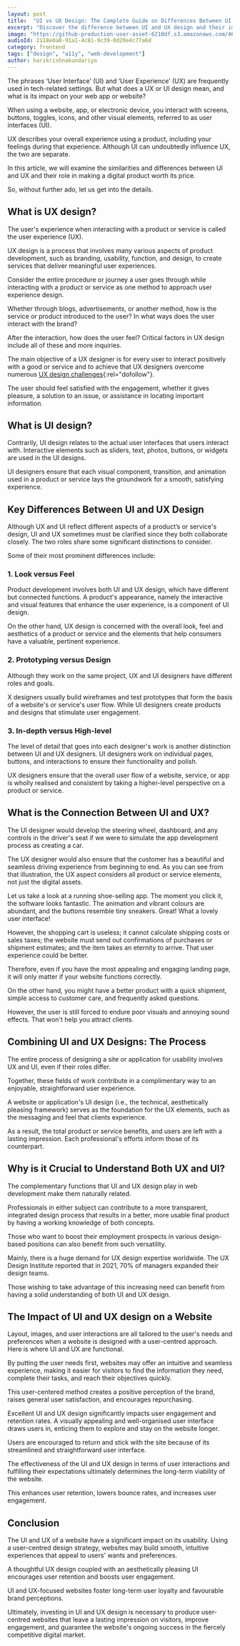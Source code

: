 ```yaml
---
layout: post
title:  "UI vs UX Design: The Complete Guide on Differences Between UI and UX"
excerpt: "Discover the difference between UI and UX design and their impact on your digital product. Learn how to enhance website usability with user-centered UI and UX design in this informative article."
image: "https://github-production-user-asset-6210df.s3.amazonaws.com/46792249/258579843-efbeeb67-39ef-4cb0-89e4-36829ec07a22.jpeg"
audioId: 2118e0a0-91a1-4c81-9c39-0d20e4c77a6d
category: frontend
tags: ["design", "a11y", "web-development"]
author: harikrishnakundariya
---
```


The phrases ‘User Interface’ (UI) and ‘User Experience’ (UX) are frequently used in tech-related settings. But what does a UX or UI design mean, and what is its impact on your web app or website? 

When using a website, app, or electronic device, you interact with screens, buttons, toggles, icons, and other visual elements, referred to as user interfaces (UI).

UX describes your overall experience using a product, including your feelings during that experience. Although UI can undoubtedly influence UX, the two are separate. 

In this article, we will examine the similarities and differences between UI and UX and their role in making a digital product worth its price. 

So, without further ado, let us get into the details. 

## What is UX design?

The user's experience when interacting with a product or service is called the user experience (UX).

UX design is a process that involves many various aspects of product development, such as branding, usability, function, and design, to create services that deliver meaningful user experiences.  

Consider the entire procedure or journey a user goes through while interacting with a product or service as one method to approach user experience design.

Whether through blogs, advertisements, or another method, how is the service or product introduced to the user? In what ways does the user interact with the brand?

After the interaction, how does the user feel? Critical factors in UX design include all of these and more inquiries.  

The main objective of a UX designer is for every user to interact positively with a good or service and to achieve that UX designers overcome numerous [UX design challenges](https://www.esparkinfo.com/blog/top-ux-design-challenges-and-solutions.html){:rel="dofollow"}.

The user should feel satisfied with the engagement, whether it gives pleasure, a solution to an issue, or assistance in locating important information.

## What is UI design?

Contrarily, UI design relates to the actual user interfaces that users interact with. Interactive elements such as sliders, text, photos, buttons, or widgets are used in the UI designs. 

UI designers ensure that each visual component, transition, and animation used in a product or service lays the groundwork for a smooth, satisfying experience.  

## Key Differences Between UI and UX Design

Although UX and UI reflect different aspects of a product’s or service's design, UI and UX sometimes must be clarified since they both collaborate closely. The two roles share some significant distinctions to consider. 

Some of their most prominent differences include: 

### 1. Look versus Feel

Product development involves both UI and UX design, which have different but connected functions. A product's appearance, namely the interactive and visual features that enhance the user experience, is a component of UI design.

On the other hand, UX design is concerned with the overall look, feel and aesthetics of a product or service and the elements that help consumers have a valuable, pertinent experience. 

### 2. Prototyping versus Design

Although they work on the same project, UX and UI designers have different roles and goals. 

X designers usually build wireframes and test prototypes that form the basis of a website's or service's user flow. While UI designers create products and designs that stimulate user engagement.

### 3. In-depth versus High-level

The level of detail that goes into each designer's work is another distinction between UI and UX designers. UI designers work on individual pages, buttons, and interactions to ensure their functionality and polish. 

UX designers ensure that the overall user flow of a website, service, or app is wholly realised and consistent by taking a higher-level perspective on a product or service. 

## What is the Connection Between UI and UX?

The UI designer would develop the steering wheel, dashboard, and any controls in the driver's seat if we were to simulate the app development process as creating a car.

The UX designer would also ensure that the customer has a beautiful and seamless driving experience from beginning to end. As you can see from that illustration, the UX aspect considers all product or service elements, not just the digital assets. 

Let us take a look at a running shoe-selling app. The moment you click it, the software looks fantastic. The animation and vibrant colours are abundant, and the buttons resemble tiny sneakers. Great! What a lovely user interface! 

However, the shopping cart is useless; it cannot calculate shipping costs or sales taxes; the website must send out confirmations of purchases or shipment estimates; and the item takes an eternity to arrive. That user experience could be better. 

Therefore, even if you have the most appealing and engaging landing page, it will only matter if your website functions correctly.

On the other hand, you might have a better product with a quick shipment, simple access to customer care, and frequently asked questions.

However, the user is still forced to endure poor visuals and annoying sound effects. That won't help you attract clients. 

## Combining UI and UX Designs: The Process

The entire process of designing a site or application for usability involves UX and UI, even if their roles differ.

Together, these fields of work contribute in a complimentary way to an enjoyable, straightforward user experience.

A website or application's UI design (i.e., the technical, aesthetically pleasing framework) serves as the foundation for the UX elements, such as the messaging and feel that clients experience.

As a result, the total product or service benefits, and users are left with a lasting impression. Each professional's efforts inform those of its counterpart. 

## Why is it Crucial to Understand Both UX and UI?

The complementary functions that UI and UX design play in web development make them naturally related.

Professionals in either subject can contribute to a more transparent, integrated design process that results in a better, more usable final product by having a working knowledge of both concepts.  

Those who want to boost their employment prospects in various design-based positions can also benefit from such versatility.  

Mainly, there is a huge demand for UX design expertise worldwide. The UX Design Institute reported that in 2021, 70% of managers expanded their design teams.

Those wishing to take advantage of this increasing need can benefit from having a solid understanding of both UI and UX design. 

## The Impact of UI and UX design on a Website

Layout, images, and user interactions are all tailored to the user's needs and preferences when a website is designed with a user-centred approach. Here is where UI and UX are functional. 

By putting the user needs first, websites may offer an intuitive and seamless experience, making it easier for visitors to find the information they need, complete their tasks, and reach their objectives quickly.

This user-centered method creates a positive perception of the brand, raises general user satisfaction, and encourages repurchasing. 

Excellent UI and UX design significantly impacts user engagement and retention rates. A visually appealing and well-organised user interface draws users in, enticing them to explore and stay on the website longer.

Users are encouraged to return and stick with the site because of its streamlined and straightforward user interface. 

The effectiveness of the UI and UX design in terms of user interactions and fulfilling their expectations ultimately determines the long-term viability of the website.

This enhances user retention, lowers bounce rates, and increases user engagement. 

## Conclusion

The UI and UX of a website have a significant impact on its usability. Using a user-centred design strategy, websites may build smooth, intuitive experiences that appeal to users' wants and preferences.

A thoughtful UX design coupled with an aesthetically pleasing UI encourages user retention and boosts user engagement. 

UI and UX-focused websites foster long-term user loyalty and favourable brand perceptions.

Ultimately, investing in UI and UX design is necessary to produce user-centred websites that leave a lasting impression on visitors, improve engagement, and guarantee the website's ongoing success in the fiercely competitive digital market.
